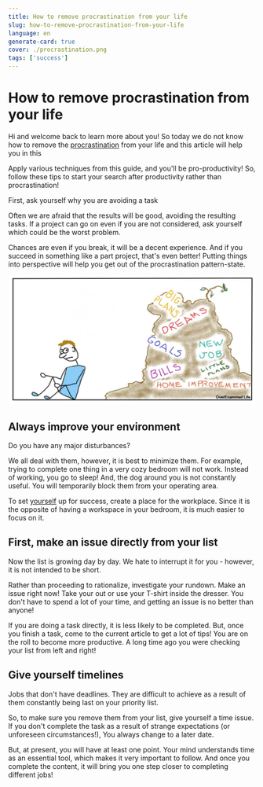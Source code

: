 ```yaml
---
title: How to remove procrastination from your life
slug: how-to-remove-procrastination-from-your-life
language: en
generate-card: true
cover: ./procrastination.png
tags: ['success']
---
```


# How to remove procrastination from your life

Hi and welcome back to learn more about you! So today we do not know how to remove the [procrastination](https://productivityist.com/getting-rid-procrastination/) from your life and this article will help you in this

Apply various techniques from this guide, and you'll be pro-productivity! So, follow these tips to start your search after productivity rather than procrastination!

First, ask yourself why you are avoiding a task

Often we are afraid that the results will be good, avoiding the resulting tasks. If a project can go on even if you are not considered, ask yourself which could be the worst problem.

Chances are even if you break, it will be a decent experience. And if you succeed in something like a part project, that's even better! Putting things into perspective will help you get out of the procrastination pattern-state.

![](./procrastination.png)

## Always improve your environment

Do you have any major disturbances?

We all deal with them, however, it is best to minimize them. For example, trying to complete one thing in a very cozy bedroom will not work. Instead of working, you go to sleep! And, the dog around you is not constantly useful. You will temporarily block them from your operating area.

To set [yourself](best-practical-self-improvement-tips) up for success, create a place for the workplace. Since it is the opposite of having a workspace in your bedroom, it is much easier to focus on it.

## First, make an issue directly from your list

Now the list is growing day by day. We hate to interrupt it for you - however, it is not intended to be short.

Rather than proceeding to rationalize, investigate your rundown. Make an issue right now! Take your out or use your T-shirt inside the dresser. You don't have to spend a lot of your time, and getting an issue is no better than anyone!

If you are doing a task directly, it is less likely to be completed. But, once you finish a task, come to the current article to get a lot of tips! You are on the roll to become more productive. A long time ago you were checking your list from left and right!

## Give yourself timelines

Jobs that don't have deadlines. They are difficult to achieve as a result of them constantly being last on your priority list.

So, to make sure you remove them from your list, give yourself a time issue. If you don't complete the task as a result of strange expectations (or unforeseen circumstances!), You always change to a later date.

But, at present, you will have at least one point. Your mind understands time as an essential tool, which makes it very important to follow. And once you complete the content, it will bring you one step closer to completing different jobs!
